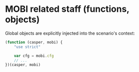 # MOBI related staff (functions, objects)

Global objects are explicitly injected into the scenario's context:

```javascript
(function (casper, mobi) {
    "use strict"

    var cfg = mobi.cfg
    // ...
})(casper, mobi)
```